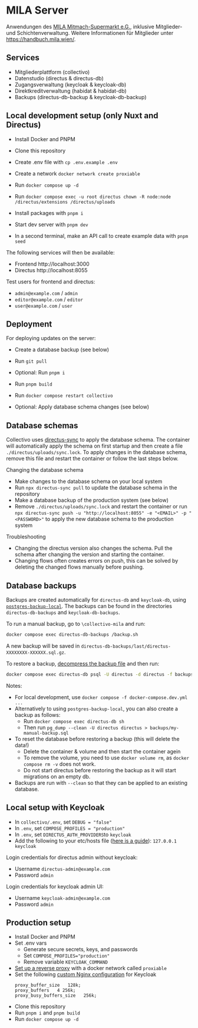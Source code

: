 # MILA Server

Anwendungen des [MILA Mitmach-Supermarkt e.G.](https://www.mila.wien/), inklusive Mitglieder- und Schichtenverwaltung. Weitere Informationen für Mitglieder unter https://handbuch.mila.wien/.

## Services

- Mitgliederplattform (collectivo)
- Datenstudio (directus & directus-db)
- Zugangsverwaltung (keycloak & keycloak-db)
- Direktkreditverwaltung (habidat & habidat-db)
- Backups (directus-db-backup & keycloak-db-backup)

## Local development setup (only Nuxt and Directus)

- Install Docker and PNPM
- Clone this repository

- Create .env file with `cp .env.example .env`
- Create a network `docker network create proxiable`
- Run `docker compose up -d`
- Run `docker compose exec -u root directus chown -R node:node /directus/extensions /directus/uploads`
- Install packages with `pnpm i`
- Start dev server with `pnpm dev`
- In a second terminal, make an API call to create example data with `pnpm seed`

The following services will then be available:

- Frontend http://localhost:3000
- Directus http://localhost:8055

Test users for frontend and directus:

- `admin@example.com` / `admin`
- `editor@example.com` / `editor`
- `user@example.com` / `user`

## Deployment

For deploying updates on the server:

- Create a database backup (see below)
- Run `git pull`
- Optional: Run `pnpm i`
- Run `pnpm build`
- Run `docker compose restart collectivo`

- Optional: Apply database schema changes (see below)

## Database schemas

Collectivo uses [directus-sync](https://github.com/tractr/directus-sync) to apply the database schema.
The container will automatically apply the schema on first startup and then create a file `./directus/uploads/sync.lock`.
To apply changes in the database schema, remove this file and restart the container or follow the last steps below.

Changing the database schema

- Make changes to the database schema on your local system
- Run `npx directus-sync pull` to update the database schema in the repository
- Make a database backup of the production system (see below)
- Remove `./directus/uploads/sync.lock` and restart the container or run `npx directus-sync push -u "http://localhost:8055" -e "<EMAIL>" -p "<PASSWORD>"` to apply the new database schema to the production system

Troubleshooting

- Changing the directus version also changes the schema. Pull the schema after changing the version and starting the container.
- Changing flows often creates errors on push, this can be solved by deleting the changed flows manually before pushing.

## Database backups

Backups are created automatically for `directus-db` and `keycloak-db`, using [`postgres-backup-local`](https://github.com/prodrigestivill/docker-postgres-backup-local?tab=readme-ov-file#how-the-backups-folder-works). The backups can be found in the directories `directus-db-backups` and `keycloak-db-backups`.

To run a manual backup, go to `\collectivo-mila` and run:

```sh
docker compose exec directus-db-backups /backup.sh
```

A new backup will be saved in `directus-db-backups/last/directus-XXXXXXXX-XXXXXX.sql.gz`.

To restore a backup, [decompress the backup file](https://www.wikihow.com/Extract-a-Gz-File) and then run:

```sh
docker compose exec directus-db psql -U directus -d directus -f backups/last/directus-XXXXXXXX-XXXXXX.sql
```

Notes:

- For local development, use `docker compose -f docker-compose.dev.yml ...`
- Alternatively to using `postgres-backup-local`, you can also create a backup as follows:
  - Run `docker compose exec directus-db sh`
  - Then run `pg_dump --clean -U directus directus > backups/my-manual-backup.sql`
- To reset the database before restoring a backup (this will delete the data!)
  - Delete the container & volume and then start the container agein
  - To remove the volume, you need to use `docker volume rm`, as `docker compose rm -v` does not work.
  - Do not start directus before restoring the backup as it will start migrations on an empty db.
- Backups are run with `--clean` so that they can be applied to an existing database.

## Local setup with Keycloak

- In `collectivo/.env`, set `DEBUG = "false"`
- In `.env`, set `COMPOSE_PROFILES = "production"`
- In `.env`, set `DIRECTUS_AUTH_PROVIDERS`to `keycloak`
- Add the following to your etc/hosts file ([here is a guide](https://www.howtogeek.com/27350/beginner-geek-how-to-edit-your-hosts-file/)): `127.0.0.1 keycloak`

Login credentials for directus admin without keycloak:

- Username `directus-admin@example.com`
- Password `admin`

Login credentials for keycloak admin UI:

- Username `keycloak-admin@example.com`
- Password `admin`

## Production setup

- Install Docker and PNPM
- Set .env vars
  - Generate secure secrets, keys, and passwords
  - Set `COMPOSE_PROFILES="production"`
  - Remove variable `KEYCLOAK_COMMAND`
- [Set up a reverse proxy](https://www.linode.com/docs/guides/using-nginx-proxy-manager/) with a docker network called `proxiable`
- Set the following [custom Nginx configuration](https://stackoverflow.com/questions/56126864) for Keycloak
  ```
  proxy_buffer_size   128k;
  proxy_buffers   4 256k;
  proxy_busy_buffers_size   256k;
  ```
- Clone this repository
- Run `pnpm i` and `pnpm build`
- Run `docker compose up -d`
